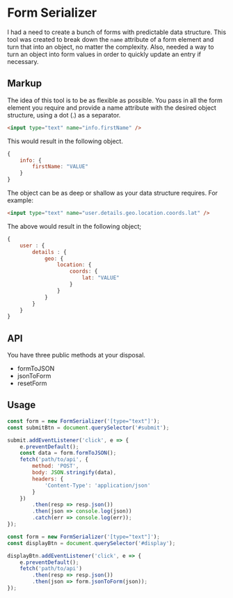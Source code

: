 # Form Serializer

I had a need to create a bunch of forms with predictable data structure. This tool was created to break down the `name` attribute of a form element and turn that into an object, no matter the complexity. Also, needed a way to turn an object into form values in order to quickly update an entry if necessary.

## Markup

The idea of this tool is to be as flexible as possible. You pass in all the form element you require and provide a name attribute with the desired object structure, using a dot (.) as a separator.

```HTML
<input type="text" name="info.firstName" />
```

This would result in the following object.

```JavaScript
{
    info: {
        firstName: "VALUE"
    }
}
```

The object can be as deep or shallow as your data structure requires. For example:

```HTML
<input type="text" name="user.details.geo.location.coords.lat" />
```

The above would result in the following object;

```JavaScript
{
    user : {
        details : {
            geo: {
                location: {
                    coords: {
                        lat: "VALUE"
                    }
                }
            }
        }
    }
}
```

## API

You have three public methods at your disposal.

- formToJSON
- jsonToForm
- resetForm

## Usage

```JavaScript
const form = new FormSerializer('[type="text"]');
const submitBtn = document.querySelector('#submit');

submit.addEventListener('click', e => {
    e.preventDefault();
    const data = form.formToJSON();
    fetch('path/to/api', {
        method: 'POST',
        body: JSON.stringify(data),
        headers: {
            'Content-Type': 'application/json'
        }
    })
        .then(resp => resp.json())
        .then(json => console.log(json))
        .catch(err => console.log(err));
});
```

```JavaScript
const form = new FormSerializer('[type="text"]');
const displayBtn = document.querySelector('#display');

displayBtn.addEventListener('click', e => {
    e.preventDefault();
    fetch('path/to/api')
        .then(resp => resp.json())
        .then(json => form.jsonToForm(json));
});
```

